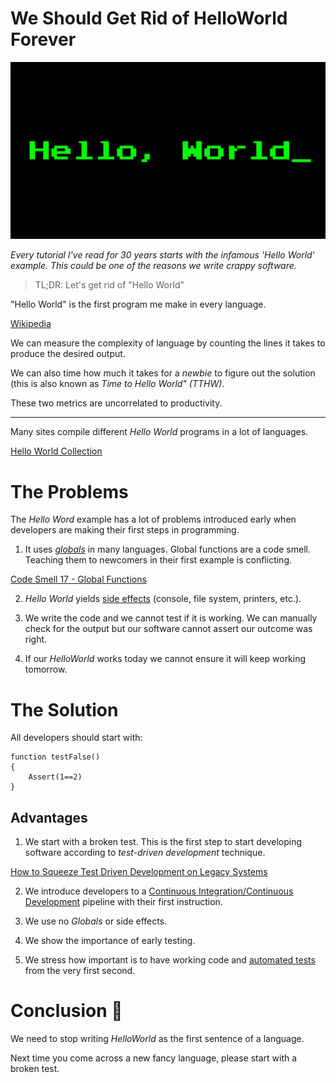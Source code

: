 # We Should Get Rid of HelloWorld Forever

![We Should Get Rid of HelloWorld Forever](We%20Should%20Get%20Rid%20of%20HelloWorld%20Forever.jpeg)

*Every tutorial I've read for 30 years starts with the infamous 'Hello World' example. This could be one of the reasons we write crappy software.*

> TL;DR: Let's get rid of "Hello World"

"Hello World" is the first program me make in every language.

[Wikipedia](https://en.wikipedia.org/wiki/%22Hello,_World!%22_program)

We can measure the complexity of language by counting the lines it takes to produce the desired output.

We can also time how much it takes for a *newbie* to figure out the solution (this is also known as *Time to Hello World" (TTHW)*.

These two metrics are uncorrelated to productivity.

* * *

Many sites compile different *Hello World* programs in a lot of languages.

[Hello World Collection](http://helloworldcollection.de/)

# The Problems

The *Hello Word* example has a lot of problems introduced early when developers are making their first steps in programming.

1. It uses *[globals](https://en.wikipedia.org/wiki/Global_variable)* in many languages. Global functions are a code smell. Teaching them to newcomers in their first example is conflicting.

[Code Smell 17 - Global Functions](https://github.com/mcsee/Software-Design-Articles/tree/main/Articles/Code%20Smells/Code%20Smell%2017%20-%20Global%20Functions/readme.md)

2. *Hello World* yields [side effects](https://en.wikipedia.org/wiki/Global_variable) (console, file system, printers, etc.).

3. We write the code and we cannot test if it is working. We can manually check for the output but our software cannot assert our outcome was right.

4. If our *HelloWorld* works today we cannot ensure it will keep working tomorrow.

# The Solution

All developers should start with:

```
function testFalse()
{
    Assert(1==2)
}
``` 

## Advantages

1. We start with a broken test. This is the first step to start developing software according to *test-driven development* technique.

[How to Squeeze Test Driven Development on Legacy Systems](https://github.com/mcsee/Software-Design-Articles/tree/main/Articles/TDD/How%20to%20Squeeze%20Test%20Driven%20Development%20on%20Legacy%20Systems/readme.md)

2. We introduce developers to a [Continuous Integration/Continuous Development](https://en.wikipedia.org/wiki/CI/CD) pipeline with their first instruction.

3. We use no *Globals* or side effects.

4. We show the importance of early testing.

5. We stress how important is to have working code and [automated tests](https://en.wikipedia.org/wiki/Test_automation) from the very first second.

# Conclusion 🏁

 
We need to stop writing *HelloWorld* as the first sentence of a language.

Next time you come across a new fancy language, please start with a broken test.